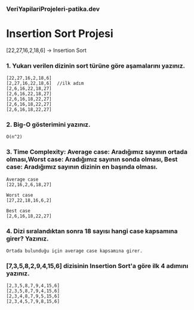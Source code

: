### VeriYapilariProjeleri-patika.dev

# Insertion Sort Projesi
[22,27,16,2,18,6] -> Insertion Sort

### 1. Yukarı verilen dizinin sort türüne göre aşamalarını yazınız.
```
[22,27,16,2,18,6]
[2,27,16,22,18,6]  //ilk adım 
[2,6,16,22,18,27]  
[2,6,16,22,18,27]
[2,6,16,18,22,27]
[2,6,16,18,22,27]
[2,6,16,18,22,27]
```
### 2. Big-O gösterimini yazınız.
```
O(n^2)
```
### 3. Time Complexity: Average case: Aradığımız sayının ortada olması,Worst case: Aradığımız sayının sonda olması, Best case: Aradığımız sayının dizinin en başında olması.
```
Average case
[22,16,2,6,18,27]

Worst case
[27,22,18,16,6,2]

Best case
[2,6,16,18,22,27]
```
### 4. Dizi sıralandıktan sonra 18 sayısı hangi case kapsamına girer? Yazınız.
```
Ortada bulunduğu için average case kapsamına girer. 
```
### [7,3,5,8,2,9,4,15,6] dizisinin Insertion Sort'a göre ilk 4 adımını yazınız.
```
[2,3,5,8,7,9,4,15,6]
[2,3,5,8,7,9,4,15,6]
[2,3,4,8,7,9,5,15,6]
[2,3,4,5,7,9,8,15,6]
```
